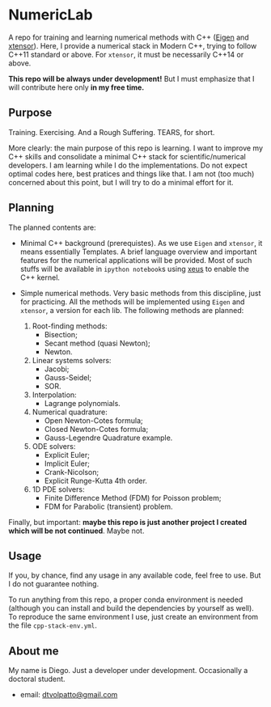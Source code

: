 # NumericLab

A repo for training and learning numerical methods with C++ ([Eigen](http://eigen.tuxfamily.org/index.php?title=Main_Page) and [xtensor](http://quantstack.net/xtensor.html)). Here, I provide a numerical stack in Modern C++,
trying to follow C++11 standard or above. For `xtensor`, it must be necessarily C++14 or above.

__This repo will be always under development!__ But I must emphasize that I will contribute here only __in my free time.__

## Purpose

Training. Exercising. And a Rough Suffering. TEARS, for short.

More clearly: the main purpose of this repo is learning. I want to improve my C++ skills and consolidate a minimal C++ stack for scientific/numerical developers. I am learning while I do the implementations. Do not expect optimal codes here, best pratices and things like that. I am not (too much) concerned about this point, but I will try to do a minimal effort for it.

## Planning

The planned contents are:

* Minimal C++ background (prerequistes). As we use `Eigen` and `xtensor`, it means essentially Templates. A brief language overview and important features for the numerical applications will be provided. Most of such stuffs will be available in `ipython notebook`s using [xeus](http://quantstack.net/xeus) to enable the C++ kernel.

* Simple numerical methods. Very basic methods from this discipline, just for practicing. All the methods will be implemented using `Eigen` and `xtensor`, a version for each lib. The following methods are planned:

  1. Root-finding methods:
      - Bisection;
      - Secant method (quasi Newton);
      - Newton.
  2. Linear systems solvers:
      - Jacobi;
      - Gauss-Seidel;
      - SOR.
  3. Interpolation:
      - Lagrange polynomials.
  4. Numerical quadrature:
      - Open Newton-Cotes formula;
      - Closed Newton-Cotes formula;
      - Gauss-Legendre Quadrature example.
  5. ODE solvers:
      - Explicit Euler;
      - Implicit Euler;
      - Crank-Nicolson;
      - Explicit Runge-Kutta 4th order.
  6. 1D PDE solvers:
      - Finite Difference Method (FDM) for Poisson problem;
      - FDM for Parabolic (transient) problem.
      
Finally, but important: __maybe this repo is just another project I created which will be not continued__. Maybe not.

## Usage

If you, by chance, find any usage in any available code, feel free to use. But I do not guarantee nothing.

To run anything from this repo, a proper conda environment is needed (although you can install and build the dependencies by yourself as well). To reproduce the same environment I use, just create an environment from the file `cpp-stack-env.yml`.

## About me

My name is Diego. Just a developer under development. Occasionally a doctoral student.

* email: dtvolpatto@gmail.com
